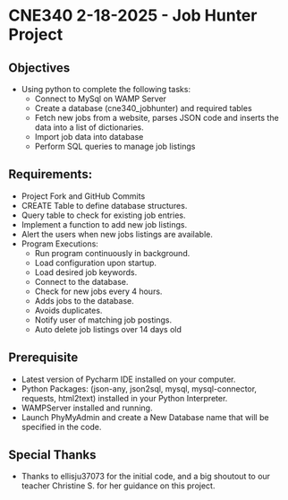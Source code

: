 # CNE340 2-18-2025 - Job Hunter Project

## Objectives

   * Using python to complete the following tasks:
     - Connect to MySql on WAMP Server
     - Create a database (cne340_jobhunter) and required tables
     - Fetch new jobs from a website, parses JSON code and inserts the data into a list of dictionaries.
     - Import job data into database
     - Perform SQL queries to manage job listings

## Requirements:

   * Project Fork and GitHub Commits
   * CREATE Table to define database structures.
   * Query table to check for existing job entries.
   * Implement a function to add new job listings.
   * Alert the users when new jobs listings are available.
   * Program Executions:
       - Run program continuously in background.
       - Load configuration upon startup.
       - Load desired job keywords.
       - Connect to the database.
       - Check for new jobs every 4 hours.
       - Adds jobs to the database.
       - Avoids duplicates.
       - Notify user of matching job postings.
       - Auto delete job listings over 14 days old

## Prerequisite

   * Latest version of Pycharm IDE installed on your computer.
   * Python Packages: (json-any, json2sql, mysql, mysql-connector, requests, html2text) installed in your Python Interpreter.
   * WAMPServer installed and running.
   * Launch PhyMyAdmin and create a New Database name that will be specified in the code.
  

## Special Thanks
   * Thanks to ellisju37073 for the initial code, and a big shoutout to our teacher Christine S. for her guidance on this project.
